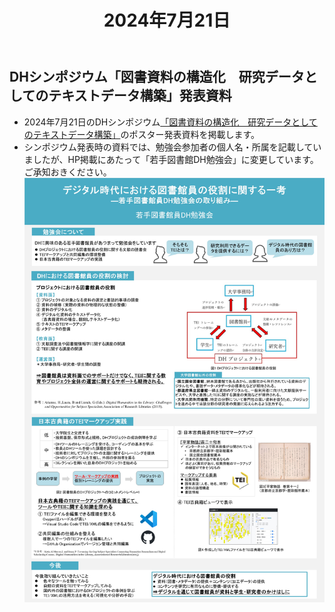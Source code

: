 ﻿---
title: "2024年7月21日"
weight: 1
# bookFlatSection: false
# bookToc: true
# bookHidden: false
# bookCollapseSection: false
# bookComments: false
# bookSearchExclude: false
---
## DHシンポジウム「図書資料の構造化　研究データとしてのテキストデータ構築」発表資料
* 2024年7月21日のDHシンポジウム[「図書資料の構造化　研究データとしてのテキストデータ構築」](https://tei.dhii.jp/activities/dh-teisympo2024)のポスター発表資料を掲載します。
* シンポジウム発表時の資料では、勉強会参加者の個人名・所属を記載していましたが、HP掲載にあたって「若手図書館DH勉強会」に変更しています。ご承知おきください。
![デジタル時代における図書館員の役割に関する一考―若手図書館員DH勉強会の取り組み―](DHSymposium_poster.jpg)

